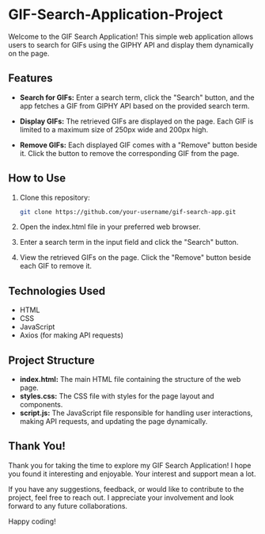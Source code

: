 # GIF-Search-Application-Project

Welcome to the GIF Search Application! This simple web application allows users to search for GIFs using the GIPHY API and display them dynamically on the page.

## Features

- **Search for GIFs:** Enter a search term, click the "Search" button, and the app fetches a GIF from GIPHY API based on the provided search term.

- **Display GIFs:** The retrieved GIFs are displayed on the page. Each GIF is limited to a maximum size of 250px wide and 200px high.

- **Remove GIFs:** Each displayed GIF comes with a "Remove" button beside it. Click the button to remove the corresponding GIF from the page.

## How to Use

1. Clone this repository:

   ```bash
   git clone https://github.com/your-username/gif-search-app.git

2. Open the index.html file in your preferred web browser.
3. Enter a search term in the input field and click the "Search" button.
4. View the retrieved GIFs on the page. Click the "Remove" button beside each GIF to remove it.

## Technologies Used

- HTML
- CSS
- JavaScript
- Axios (for making API requests)

## Project Structure

* **index.html:** The main HTML file containing the structure of the web page.
* **styles.css:** The CSS file with styles for the page layout and components.
* **script.js:** The JavaScript file responsible for handling user interactions, making API requests, and updating the page dynamically.

## Thank You!

Thank you for taking the time to explore my GIF Search Application! I hope you found it interesting and enjoyable. Your interest and support mean a lot.

If you have any suggestions, feedback, or would like to contribute to the project, feel free to reach out. I appreciate your involvement and look forward to any future collaborations.

Happy coding!
